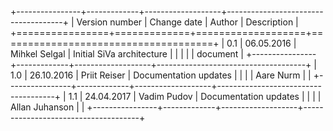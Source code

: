 <!--# Version info-->

+----------------+-------------+-------------------+-------------------------------------+
| Version number | Change date | Author            | Description                         |
+================+=============+===================+=====================================+
| 0.1            | 06.05.2016  | Mihkel Selgal     | Initial SiVa architecture           |
|                |             |                   | document                            |
+----------------+-------------+-------------------+-------------------------------------+
| 1.0            | 26.10.2016  | Priit Reiser      | Documentation updates               |
|                |             | Aare Nurm         |                                     |
+----------------+-------------+-------------------+-------------------------------------+
| 1.1            | 24.04.2017  | Vadim Pudov       | Documentation updates               |
|                |             | Allan Juhanson    |                                     |
+----------------+-------------+-------------------+-------------------------------------+